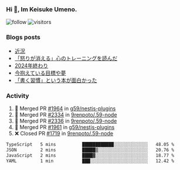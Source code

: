 ### Hi 👋, Im Keisuke Umeno.

<!--
**9renpoto/9renpoto** is a ✨ _special_ ✨ repository because its `README.md` (this file) appears on your GitHub profile.

Here are some ideas to get you started:

- 🔭 I’m currently working on ...
- 🌱 I’m currently learning ...
- 👯 I’m looking to collaborate on ...
- 🤔 I’m looking for help with ...
- 💬 Ask me about ...
- 📫 How to reach me: ...
- 😄 Pronouns: ...
- ⚡ Fun fact: ...
-->

![follow](https://img.shields.io/github/followers/9renpoto?label=Follow&style=social)
![visitors](https://komarev.com/ghpvc/?username=9renpoto&label=Profile%20views&color=0e75b6&style=flat)

### Blogs posts

<!-- BLOG-POST-LIST:START -->
- [近況](https://9renpoto.win/entry/2025/04/05/current_status)
- [「怒りが消える」心のトレーニングを読んだ](https://9renpoto.win/entry/2025/02/01/anger-management)
- [2024年終わり](https://9renpoto.win/entry/2024/12/31/2024-end)
- [今抱えている目標や夢](https://9renpoto.win/entry/2024/12/02/objective)
- [「書く習慣」という本が面白かった](https://9renpoto.win/entry/2024/11/11/leave_a_feeling_sad)
<!-- BLOG-POST-LIST:END -->

### Activity

<!--START_SECTION:activity-->
1. 🎉 Merged PR [#1964](https://github.com/g59/nestjs-plugins/pull/1964) in [g59/nestjs-plugins](https://github.com/g59/nestjs-plugins)
2. 🎉 Merged PR [#2334](https://github.com/9renpoto/.59-node/pull/2334) in [9renpoto/.59-node](https://github.com/9renpoto/.59-node)
3. 🎉 Merged PR [#2336](https://github.com/9renpoto/.59-node/pull/2336) in [9renpoto/.59-node](https://github.com/9renpoto/.59-node)
4. 🎉 Merged PR [#1961](https://github.com/g59/nestjs-plugins/pull/1961) in [g59/nestjs-plugins](https://github.com/g59/nestjs-plugins)
5. ❌ Closed PR [#1719](https://github.com/9renpoto/.59-node/pull/1719) in [9renpoto/.59-node](https://github.com/9renpoto/.59-node)
<!--END_SECTION:activity-->

<!--START_SECTION:waka-->

```txt
TypeScript   5 mins          ████████████░░░░░░░░░░░░░   48.05 %
JSON         2 mins          █████▒░░░░░░░░░░░░░░░░░░░   20.76 %
JavaScript   2 mins          ████▓░░░░░░░░░░░░░░░░░░░░   18.77 %
YAML         1 min           ███░░░░░░░░░░░░░░░░░░░░░░   12.42 %
```

<!--END_SECTION:waka-->
